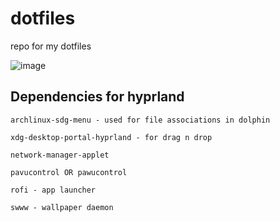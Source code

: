 # dotfiles

repo for my dotfiles

![image](https://github.com/achi-0/dotfiles/images/sample.png)

## Dependencies for hyprland

```
archlinux-sdg-menu - used for file associations in dolphin

xdg-desktop-portal-hyprland - for drag n drop

network-manager-applet

pavucontrol OR pawucontrol

rofi - app launcher

swww - wallpaper daemon
```
